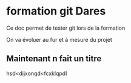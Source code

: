 # formation git Dares

Ce doc permet de tester git lors de la formation

On va évoluer au fur et à mesure du projet

## Maintenant n fait un titre

hsd<dijxonqd<fcxklqpdl
